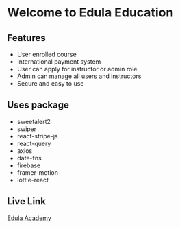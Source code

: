 <!-- @format -->

# Welcome to Edula Education

## Features

- User enrolled course
- International payment system
- User can apply for instructor or admin role
- Admin can manage all users and instructors
- Secure and easy to use

## Uses package

- sweetalert2
- swiper
- react-stripe-js
- react-query
- axios
- date-fns
- firebase
- framer-motion
- lottie-react

## Live Link

[Edula Academy](https://edula-academy.web.app/)
